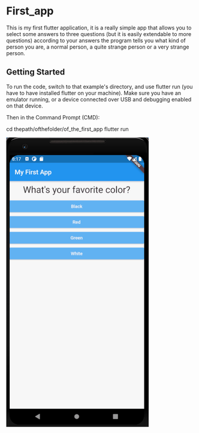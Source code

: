 # First_app
This is my first flutter application, it is a really simple app that allows you to select some answers to three questions (but it is easily extendable to more questions) according to your answers the program tells you what kind of person you are, a normal person, a quite strange person or a very strange person.

## Getting Started

To run the code, switch to that example's directory, and use flutter run (you have to have installed flutter on your machine). Make sure you have an emulator running, or a device connected over USB and debugging enabled on that device.

Then in the Command Prompt (CMD):

cd thepath/ofthefolder/of_the_first_app
flutter run


![App Working](Demo/My_first_app.gif)